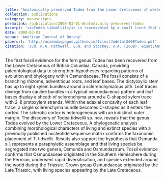 ```yaml
---
title: "Anatomically preserved Todea from the Lower Cretaceous of western North America: Implications for the Phylogeny of Osmundaceae"
collection: publications
category: manuscripts
permalink: /publication/2008-03-01-Anatomically-preserved-Todea
excerpt: '<i>Todea tidwellii</i> is represented by a small trunk that consists of a branching stem with closely spaced, diverging frond bases and root traces.'
date: 2008-03-01
venue: 'American Journal of Botany'
paperurl: 'http://academicpages.github.io/files/Judetal2008Todea.pdf'
citation: 'Jud, N.A. Rothwell, G.W. and Stockey, R.A. (2009). &quot;Anatomically preserved Todea from the Lower Cretaceous of western North America: Implications for the Phylogeny of Osmundaceae.&quot; <i>American Journal of Botany</i>. 95(1):330–339.'
---
```


The first fossil evidence for the fern genus Todea has been recovered from the Lower Cretaceous of British Columbia, Canada, providing paleontological data to strengthen hypotheses regarding patterns of evolution and phylogeny within Osmundaceae. The fossil consists of a branching rhizome, adventitious roots, and leaf bases. The dictyoxylic stem has up to eight xylem bundles around a sclerenchymatous pith. Leaf traces diverge from cauline bundles in a typical osmundaceous pattern and leaf bases display a sheath of sclerenchyma around a C-shaped xylem trace with 2–8 protoxylem strands. Within the adaxial concavity of each leaf trace, a single sclerenchyma bundle becomes C-shaped as it enters the cortex. The sclerotic cortex is heterogeneous with an indistinct outer margin. The discovery of Todea tidwellii sp. nov. reveals that the genus Todea evolved by the Lower Cretaceous. A phylogenetic analysis combining morphological characters of living and extinct species with a previously published nucleotide sequence matrix confirms the taxonomic placement of T. tidwellii. Results also support the hypothesis that Osmunda s.l. represents a paraphyletic assemblage and that living species be segregated into two genera, Osmunda and Osmundastrum. Fossil evidence confirms that Osmundaceae originated in the Southern Hemisphere during the Permian, underwent rapid diversification, and species extended around the world during the Triassic. Crown group Osmundaceae originated by the Late Triassic, with living species appearing by the Late Cretaceous.
